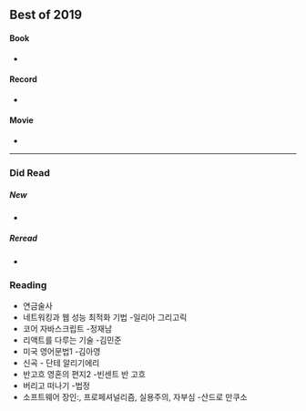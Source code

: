 ## Best of 2019
#### Book
- 

#### Record
- 

#### Movie
- 

---

### Did Read

##### New
- 

##### Reread
- 

### Reading
- 연금술사
- 네트워킹과 웹 성능 최적화 기법 -일리아 그리고릭
- 코어 자바스크립트 -정재남
- 리액트를 다루는 기술 -김민준
- 미국 영어문법1 -김아영
- 신곡 - 단테 알리기에리
- 반고흐 영혼의 편지2 -빈센트 반 고흐
- 버리고 떠나기 -법정
- 소프트웨어 장인:, 프로페셔널리즘, 실용주의, 자부심 -산드로 만쿠소